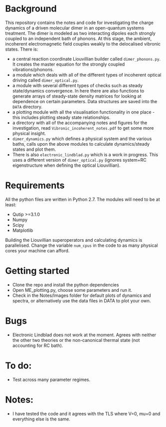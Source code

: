 
# Background

This repository contains the notes and code for investigating the charge dynamics of a driven molecular dimer in an open-quantum systems treatment. The dimer is modeled as two interacting dipoles each strongly coupled to an independent bath of phonons. At this stage, the ambient, incoherent electromagnetic field couples weakly to the delocalised vibronic states.
There is:
- a central reaction coordinate Liouvillian builder called `dimer_phonons.py`. It creates the master equation for the strongly coupled vibrations/phonons.
- a module which deals with all of the different types of incoherent optical driving called `dimer_optical.py`.
- a module with several different types of checks such as steady state/dynamics convergence. In here there are also functions to generate arrays of steady-state density matrices for looking at dependence on certain parameters. Data structures are saved into the `DATA` directory.
- a plotting module with all the visualisation functionality in one place - this includes plotting steady state relationships.
- a directory with all of the accompanying notes and figures for the investigation, read `Vibronic_incoherent_notes.pdf` to get some more physical insight.
- `dimer_dynamics.py` which defines a physical system and the various baths, calls upon the above modules to calculate dynamics/steady states and plot them.
- There is also `electronic_lindblad.py` which is a work in progress. This uses a different version of `dimer_optical.py` (ignores system+RC eigenstructure when defining the optical Liouvillian).

# Requirements

All the python files are written in Python 2.7. The modules will need to be at least:
- Qutip >=3.1.0
- Numpy
- Scipy
- Matplotlib

Building the Liouvillian superoperators and calculating dynamics is parallelised. Change the variable `num_cpus` in the code to as many physical cores your machine can afford.

# Getting started
- Clone the repo and install the python dependencies
- Open ME_plotting.py, choose some parameters and run it.
- Check in the Notes/Images folder for default plots of dynamics and spectra, or alternatively use the data files in DATA to plot your own.

# Bugs
- Electronic Lindblad does not work at the moment. Agrees with neither the other two theories or the non-canonical thermal state (not accounting for RC bath).


# To do:
- Test across many parameter regimes.

# Notes:
- I have tested the code and it agrees with the TLS where V=0, mu=0 and everything else is the same.

